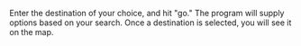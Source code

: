 Enter the destination of your choice, and hit "go." The program will supply options based on your search. Once a destination is selected, you will see it on the map. 
